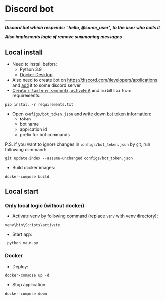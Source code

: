 # Discord bot

---

**_Discord bot which responds: "hello, @some_user", to the user who calls it_**

**_Also implements logic of remove summoning messages_**

## Local install 

- Need to install before:
  * Python 3.9 
  * [Docker Desktop](https://docs.docker.com/desktop/#download-and-install)
- Also need to create bot on https://discord.com/developers/applications and [add](https://vc.ru/services/288966-bot-discord-kak-sozdat-i-dobavit-na-server) it to some discord server
- [Create virtual environments, activate it](https://docs.python.org/3/library/venv.html#creating-virtual-environments) and install libs from requirements:
```commandline
pip install -r requirements.txt
```
- Open `configs/bot_token.json` and write down [bot token information](https://discord.com/developers/applications):
  * token
  * bot name
  * application id
  * prefix for bot commands

P.S. if you want to ignore changes in `configs/bot_token.json` by git, run following command:
```commandline
git update-index --assume-unchanged configs/bot_token.json
```
- Build docker images:
```commandline 
docker-compose build
```

## Local start

### Only local logic (without docker)

- Activate venv by following command (replace ```venv``` with venv directory):
```commandline
venv\bin\Scripts\activate
```

- Start app:
```commandline
 python main.py
 ```

### Docker

- Deploy:
```commandline
docker-compose up -d
```
- Stop application:
```commandline
docker-compose down
```
